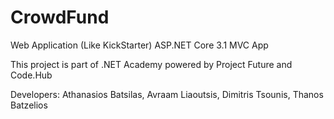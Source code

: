 # CrowdFund
Web Application (Like KickStarter) ASP.NET Core 3.1 MVC App

This project is part of .NET Academy powered by Project Future and Code.Hub

Developers: Athanasios Batsilas, Avraam Liaoutsis, Dimitris Tsounis, Thanos Batzelios
